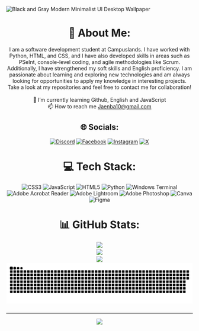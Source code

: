 ![Black and Gray Modern Minimalist UI Desktop Wallpaper](https://github.com/user-attachments/assets/31ed46b3-787b-4ebd-ba87-10102508f8ec)

<div align="center">
  
# 💫 About Me: 
I am a software development student at Campuslands. I have worked with Python, HTML, and CSS, and I have also developed skills in areas such as PSeInt, console-level coding, and agile methodologies like Scrum. Additionally, I have strengthened my soft skills and English proficiency. I am passionate about learning and exploring new technologies and am always looking for opportunities to apply my knowledge in interesting projects. Take a look at my repositories and feel free to contact me for collaboration!<br><br>🌱 I’m currently learning Github, English and JavaScript<br>📫 How to reach me Jaenba10@gmail.com


## 🌐 Socials:
[![Discord](https://img.shields.io/badge/Discord-%237289DA.svg?logo=discord&logoColor=white)](https://discord.gg/jebs10) [![Facebook](https://img.shields.io/badge/Facebook-%231877F2.svg?logo=Facebook&logoColor=white)](https://facebook.com/https://www.facebook.com/jaime.barrera.737/) [![Instagram](https://img.shields.io/badge/Instagram-%23E4405F.svg?logo=Instagram&logoColor=white)](https://instagram.com/jaime_barrera10) [![X](https://img.shields.io/badge/X-black.svg?logo=X&logoColor=white)](https://x.com/@JEBS1010) 

# 💻 Tech Stack:
![CSS3](https://img.shields.io/badge/css3-%231572B6.svg?style=for-the-badge&logo=css3&logoColor=white) ![JavaScript](https://img.shields.io/badge/javascript-%23323330.svg?style=for-the-badge&logo=javascript&logoColor=%23F7DF1E) ![HTML5](https://img.shields.io/badge/html5-%23E34F26.svg?style=for-the-badge&logo=html5&logoColor=white) ![Python](https://img.shields.io/badge/python-3670A0?style=for-the-badge&logo=python&logoColor=ffdd54) ![Windows Terminal](https://img.shields.io/badge/Windows%20Terminal-%234D4D4D.svg?style=for-the-badge&logo=windows-terminal&logoColor=white) ![Adobe Acrobat Reader](https://img.shields.io/badge/Adobe%20Acrobat%20Reader-EC1C24.svg?style=for-the-badge&logo=Adobe%20Acrobat%20Reader&logoColor=white) ![Adobe Lightroom](https://img.shields.io/badge/Adobe%20Lightroom-31A8FF.svg?style=for-the-badge&logo=Adobe%20Lightroom&logoColor=white) ![Adobe Photoshop](https://img.shields.io/badge/adobe%20photoshop-%2331A8FF.svg?style=for-the-badge&logo=adobe%20photoshop&logoColor=white) ![Canva](https://img.shields.io/badge/Canva-%2300C4CC.svg?style=for-the-badge&logo=Canva&logoColor=white) ![Figma](https://img.shields.io/badge/figma-%23F24E1E.svg?style=for-the-badge&logo=figma&logoColor=white)

# 📊 GitHub Stats:
![](https://github-readme-stats.vercel.app/api?username=JaimeBarreraS&theme=radical&hide_border=true&include_all_commits=false&count_private=false)<br/>
![](https://github-readme-streak-stats.herokuapp.com/?user=JaimeBarreraS&theme=radical&hide_border=true)<br/>
![](https://github-readme-stats.vercel.app/api/top-langs/?username=JaimeBarreraS&theme=radical&hide_border=true&include_all_commits=false&count_private=false&layout=compact)
<img src="https://raw.githubusercontent.com/JaimeBarreraS/JaimeBarreraS/output/snake.svg" alt="Snake animation" />

###


---
[![](https://visitcount.itsvg.in/api?id=JaimeBarreraS&icon=0&color=0)](https://visitcount.itsvg.in)

<!-- Proudly created with GPRM ( https://gprm.itsvg.in ) -->
<div/>
